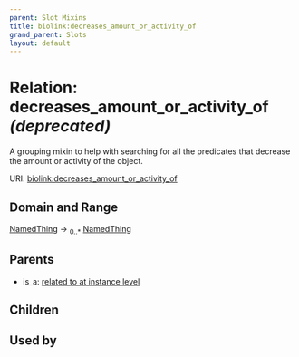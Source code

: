 ```yaml
---
parent: Slot Mixins
title: biolink:decreases_amount_or_activity_of
grand_parent: Slots
layout: default
---
```


# Relation: decreases_amount_or_activity_of _(deprecated)_


A grouping mixin to help with searching for all the predicates that decrease the amount or activity of the object.

URI: [biolink:decreases_amount_or_activity_of](https://w3id.org/biolink/vocab/decreases_amount_or_activity_of)

## Domain and Range

[NamedThing](NamedThing.md) ->  <sub>0..\*</sub> [NamedThing](NamedThing.md)

## Parents

 *  is_a: [related to at instance level](related_to_at_instance_level.md)

## Children


## Used by

